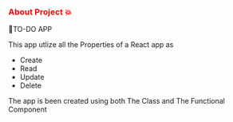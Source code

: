 <h3 style="color:red;">About Project 💥</h3>
📝TO-DO APP
<p>This app utlize all the Properties of a React app as
<ul>
  <li>Create</li>
  <li>Read</li>
  <li>Update</li>
  <li>Delete</li>
</ul>
The app is been created using both The Class and The Functional Component
</p>
